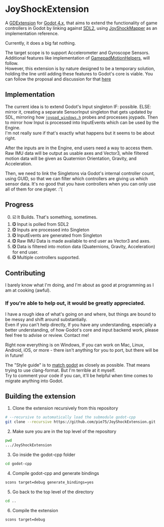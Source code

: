 # JoyShockExtension

A [GDExtension](https://godotengine.org/article/introducing-gd-extensions) for [Godot 4.x](https://github.com/godotengine/godot), that aims to extend the functionality of game controllers in Godot by linking against [SDL2](http://libsdl.org/), using [JoyShockMapper](https://docs.godotengine.org/en/latest/community/contributing/code_style_guidelines.html) as an implementation reference.  

Currently, it does a big fat nothing.
 
The target scope is to support Accelerometer and Gyroscope Sensors. Additional features like implementation of [GamepadMotionHelpers](https://github.com/JibbSmart/GamepadMotionHelpers), will follow.  
However, this extension is by nature designed to be a temporary solution, holding the line until adding these features to Godot's core is viable. You can follow the proposal and discussion for that [here](https://github.com/godotengine/godot-proposals/issues/2829)

## Implementation
The current idea is to extend Godot's Input singleton IF: possible. ELSE: mirror it, creating a separate SensorInput singleton that gets updated by SDL, mirroring how [`joypad_windows.h`](https://github.com/godotengine/godot/blob/master/platform/windows/joypad_windows.h) probes and processes joypads.
Then to mirror how Input is processed into InputEvents which can be used by the Engine.  
I'm not really sure if that's exactly what happens but it seems to be about right.  

After the inputs are in the Engine, end users need a way to access them.
Raw IMU data will be output as usable axes and Vector3, while filtered motion data will be given as Quaternion Orientation, Gravity, and Acceleration.

Then, we need to link the Singletons via Godot's internal controller count, using GUID, so that we can filter which controllers are giving us which sensor data. It's no good that you have controllers when you can only use all of them for one player. :'(

## Progress
0. ☑️ It Builds. That's something, sometimes.
1. ❎ Input is polled from SDL2 
2. ❎ Inputs are processed into Singleton
3. ❎ InputEvents are generated from Singleton
4. ❎ Raw IMU Data is made available to end user as Vector3 and axes.
5. ❎ Data is filtered into motion data (Quaternions, Gravity, Acceleration) for end user.
6. ❎ Multiple controllers supported.

## Contributing
I barely know what I'm doing, and I'm about as good at programming as I am at cooking (awful).  

### If you're able to help out, it would be greatly appreciated.  

I have a rough idea of what's going on and where, but things are bound to be messy and shift around substantially.  
Even if you can't help directly, If you have any understanding, especially a better understanding, of how Godot's core and input backend work, please feel free to advise or review. Contact me!  

Right now everything is on Windows,
If you can work on Mac, Linux, Android, iOS, or more - there isn't anything for you to port, but there will be in future!

The "Style guide" is to [match godot](https://docs.godotengine.org/en/latest/community/contributing/code_style_guidelines.html) as closely as possible. That means trying to use clang-format. But I'm terrible at it myself.  
Try to comment your code if you can, it'll be helpful when time comes to migrate anything into Godot.

## Building the extension
1. Clone the extension recursively from this repository
```bash
# --recursive to automatically load the submodule godot-cpp
git clone --recursive https://github.com/pie75/JoyShockExtension.git
```

2. Make sure you are in the top level of the repository
```bash
pwd
.../JoyShockExtension
```

3. Go inside the godot-cpp folder
```bash
cd godot-cpp
```

4. Compile godot-cpp and generate bindings
```bash
scons target=debug generate_bindings=yes
```

5. Go back to the top level of the directory
```bash
cd ..
```

6. Compile the extension
```bash
scons target=debug
```
